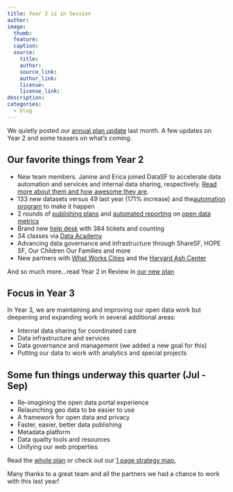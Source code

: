 ```yaml
---
title: Year 3 is in Session
author:
image:
  thumb:
  feature:
  caption:
  source:
    title:
    author:
    source_link:
    author_link:
    license:
    license_link:
description:
categories:
  - blog
---
```



We quietly posted our [annual plan update](https://docs.google.com/document/d/1cVqhRQXq5LJ7XQtA-OjmEXe6penlqI6DY8mY84_wlb0/edit?usp=sharing) last month. A few updates on Year 2 and some teasers on what’s coming.

## Our favorite things from Year 2

* New team members. Janine and Erica joined DataSF to accelerate data automation and services and internal data sharing, respectively. [Read more about them and how awesome they are](https://datasf.org/about/).
* 133 new datasets versus 49 last year (171% increase) and the[automation program](https://datasf.org/publishing/automation/) to make it happen
* 2 rounds of [publishing plans](https://datasf.org/publishing/plans/) and [automated reporting](https://datasf.org/progress/) on [open data metrics](https://datasf.org/blog/how-to-measure-open-data/)
* Brand new [help desk](http://support.datasf.org/) with 384 tickets and counting
* 34 classes via [Data Academy](https://datasf.org/academy/)
* Advancing data governance and infrastructure through ShareSF, HOPE SF, Our Children Our Families and more
* New partners with [What Works Cities](http://whatworkscities.bloomberg.org/) and the [Harvard Ash Center](http://ash.harvard.edu/civic-analytics-network)


And so much more…read Year 2 in Review in [our new plan](https://docs.google.com/document/d/1cVqhRQXq5LJ7XQtA-OjmEXe6penlqI6DY8mY84_wlb0/edit?usp=sharing)

## Focus in Year 3

In Year 3, we are maintaining and improving our open data work but deepening and expanding work in several additional areas:

* Internal data sharing for coordinated care
* Data infrastructure and services
* Data governance and management (we added a new goal for this)
* Putting our data to work with analytics and special projects


## Some fun things underway this quarter (Jul - Sep)

* Re-imagining the open data portal experience
* Relaunching geo data to be easier to use
* A framework for open data and privacy
* Faster, easier, better data publishing
* Metadata platform
* Data quality tools and resources
* Unifying our web properties


Read the [whole plan](https://docs.google.com/document/d/1cVqhRQXq5LJ7XQtA-OjmEXe6penlqI6DY8mY84_wlb0/edit?usp=sharing) or check out our [1 page strategy map.](https://drive.google.com/file/d/0B-65Qm9J0m0WdHowYjNtc3Q4Wm8/view?usp=sharing)

Many thanks to a great team and all the partners we had a chance to work with this last year!